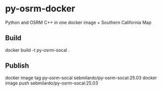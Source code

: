 # py-osrm-docker
Python and OSRM C++ in one docker image + Southern California Map 

## Build

docker build -t py-osrm-socal .

## Publish

docker image tag py-osrm-socal sebmilardo/py-osrm-socal:25.03
docker image push sebmilardo/py-osrm-socal:25.03